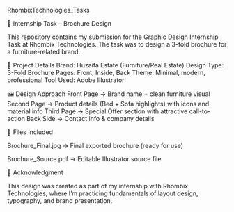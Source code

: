 RhombixTechnologies_Tasks

📖 Internship Task – Brochure Design

This repository contains my submission for the Graphic Design Internship Task at Rhombix Technologies.
The task was to design a 3-fold brochure for a furniture-related brand.

📌 Project Details
Brand: Huzaifa Estate (Furniture/Real Estate)
Design Type: 3-Fold Brochure
Pages: Front, Inside, Back
Theme: Minimal, modern, professional
Tool Used: Adobe Illustrator

🖼️ Design Approach
Front Page → Brand name + clean furniture visual
Second Page → Product details (Bed + Sofa highlights) with icons and material info
Third Page → Special Offer section with attractive call-to-action
Back Side → Contact info & company details

📂 Files Included

Brochure_Final.jpg → Final exported brochure (ready for use)

Brochure_Source.pdf → Editable Illustrator source file

🙌 Acknowledgment

This design was created as part of my internship with Rhombix Technologies, where I’m practicing fundamentals of layout design, typography, and brand presentation.
